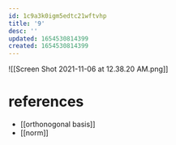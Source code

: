 ```yaml
---
id: 1c9a3k0igm5edtc21wftvhp
title: '9'
desc: ''
updated: 1654530814399
created: 1654530814399
---
```

![[Screen Shot 2021-11-06 at 12.38.20 AM.png]]
# references
- [[orthonogonal basis]]
- [[norm]]
